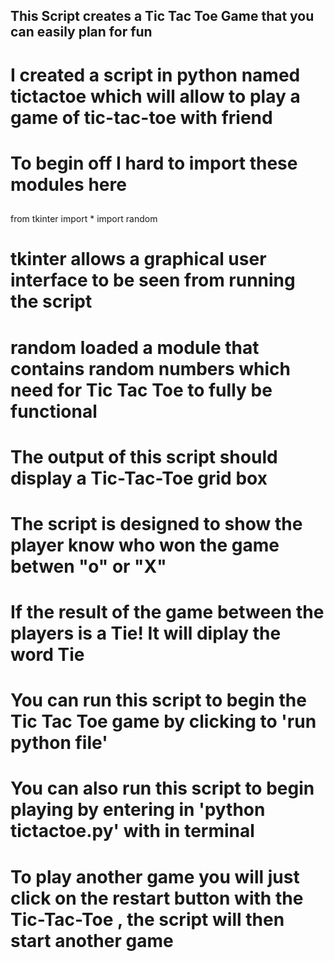 ## This Script creates a Tic Tac Toe Game that you can easily plan for fun
# I created a script in python named tictactoe which will allow to play a game of tic-tac-toe with friend
# To begin off I hard to import these modules here
##
from tkinter import *
import random
# tkinter allows a graphical user interface to be seen from running the script
# random loaded a module that contains random numbers which need for Tic Tac Toe to fully be functional
# The output of this script should display a Tic-Tac-Toe grid box
# The script is designed to show the player know who won the game betwen "o" or "X"
# If the result of the game between the players is a Tie! It will diplay the word Tie
# You can run this script to begin the Tic Tac Toe game by clicking to 'run python file'
# You can also run this script to begin playing by entering in 'python tictactoe.py' with in terminal
# To play another game you will just click on the restart button with the Tic-Tac-Toe , the script will then start another game
